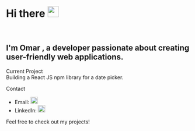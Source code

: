 <h1>Hi there <img src="https://media.giphy.com/media/hvRJCLFzcasrR4ia7z/giphy.gif" width="30px" height="30px"></h1>  
<br>
<h2>I'm <bold>Omar</bold> , a developer passionate about creating user-friendly web applications.</h2>

Current Project <br>
Building a React JS npm library for a date picker.

 Contact
<ul>
  <li>
    Email: <a href="mailto:omarfayadhd2001@gmail.com"><img src="https://img.icons8.com/ios-filled/50/000000/email-open.png" width="20px" height="20px"/></a>

  </li>
  <li>
    LinkedIn: <a href="https://www.linkedin.com/in/omar-fayadh-d-b0bbb3214?utm_source=share&utm_campaign=share_via&utm_content=profile&utm_medium=android_app"><img src="https://img.icons8.com/ios-filled/50/000000/linkedin.png" width="20px" height="20px"/></a>
    
  </li>
</ul>

Feel free to check out my projects!
